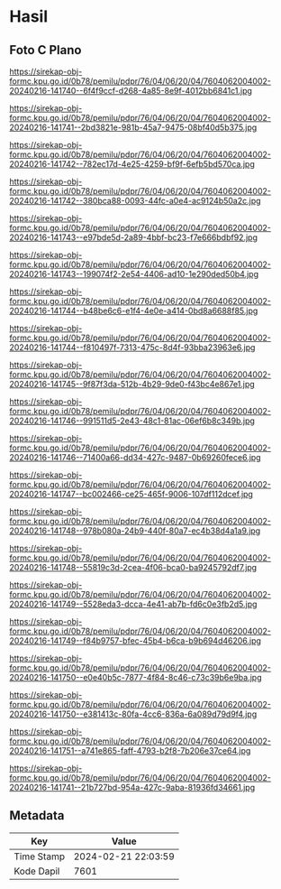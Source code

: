 # Hasil

## Foto C Plano

https://sirekap-obj-formc.kpu.go.id/0b78/pemilu/pdpr/76/04/06/20/04/7604062004002-20240216-141740--6f4f9ccf-d268-4a85-8e9f-4012bb6841c1.jpg

https://sirekap-obj-formc.kpu.go.id/0b78/pemilu/pdpr/76/04/06/20/04/7604062004002-20240216-141741--2bd3821e-981b-45a7-9475-08bf40d5b375.jpg

https://sirekap-obj-formc.kpu.go.id/0b78/pemilu/pdpr/76/04/06/20/04/7604062004002-20240216-141742--782ec17d-4e25-4259-bf9f-6efb5bd570ca.jpg

https://sirekap-obj-formc.kpu.go.id/0b78/pemilu/pdpr/76/04/06/20/04/7604062004002-20240216-141742--380bca88-0093-44fc-a0e4-ac9124b50a2c.jpg

https://sirekap-obj-formc.kpu.go.id/0b78/pemilu/pdpr/76/04/06/20/04/7604062004002-20240216-141743--e97bde5d-2a89-4bbf-bc23-f7e666bdbf92.jpg

https://sirekap-obj-formc.kpu.go.id/0b78/pemilu/pdpr/76/04/06/20/04/7604062004002-20240216-141743--199074f2-2e54-4406-ad10-1e290ded50b4.jpg

https://sirekap-obj-formc.kpu.go.id/0b78/pemilu/pdpr/76/04/06/20/04/7604062004002-20240216-141744--b48be6c6-e1f4-4e0e-a414-0bd8a6688f85.jpg

https://sirekap-obj-formc.kpu.go.id/0b78/pemilu/pdpr/76/04/06/20/04/7604062004002-20240216-141744--f810497f-7313-475c-8d4f-93bba23963e6.jpg

https://sirekap-obj-formc.kpu.go.id/0b78/pemilu/pdpr/76/04/06/20/04/7604062004002-20240216-141745--9f87f3da-512b-4b29-9de0-f43bc4e867e1.jpg

https://sirekap-obj-formc.kpu.go.id/0b78/pemilu/pdpr/76/04/06/20/04/7604062004002-20240216-141746--991511d5-2e43-48c1-81ac-06ef6b8c349b.jpg

https://sirekap-obj-formc.kpu.go.id/0b78/pemilu/pdpr/76/04/06/20/04/7604062004002-20240216-141746--71400a66-dd34-427c-9487-0b69260fece6.jpg

https://sirekap-obj-formc.kpu.go.id/0b78/pemilu/pdpr/76/04/06/20/04/7604062004002-20240216-141747--bc002466-ce25-465f-9006-107df112dcef.jpg

https://sirekap-obj-formc.kpu.go.id/0b78/pemilu/pdpr/76/04/06/20/04/7604062004002-20240216-141748--978b080a-24b9-440f-80a7-ec4b38d4a1a9.jpg

https://sirekap-obj-formc.kpu.go.id/0b78/pemilu/pdpr/76/04/06/20/04/7604062004002-20240216-141748--55819c3d-2cea-4f06-bca0-ba9245792df7.jpg

https://sirekap-obj-formc.kpu.go.id/0b78/pemilu/pdpr/76/04/06/20/04/7604062004002-20240216-141749--5528eda3-dcca-4e41-ab7b-fd6c0e3fb2d5.jpg

https://sirekap-obj-formc.kpu.go.id/0b78/pemilu/pdpr/76/04/06/20/04/7604062004002-20240216-141749--f84b9757-bfec-45b4-b6ca-b9b694d46206.jpg

https://sirekap-obj-formc.kpu.go.id/0b78/pemilu/pdpr/76/04/06/20/04/7604062004002-20240216-141750--e0e40b5c-7877-4f84-8c46-c73c39b6e9ba.jpg

https://sirekap-obj-formc.kpu.go.id/0b78/pemilu/pdpr/76/04/06/20/04/7604062004002-20240216-141750--e381413c-80fa-4cc6-836a-6a089d79d9f4.jpg

https://sirekap-obj-formc.kpu.go.id/0b78/pemilu/pdpr/76/04/06/20/04/7604062004002-20240216-141751--a741e865-faff-4793-b2f8-7b206e37ce64.jpg

https://sirekap-obj-formc.kpu.go.id/0b78/pemilu/pdpr/76/04/06/20/04/7604062004002-20240216-141741--21b727bd-954a-427c-9aba-81936fd34661.jpg


## Metadata

| Key        | Value               |
| ---------- | ------------------- |
| Time Stamp | 2024-02-21 22:03:59 |
| Kode Dapil | 7601                |



